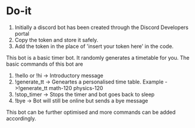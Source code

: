 # Do-it
1. Initially a discord bot has been created through the Discord Developers portal
2. Copy the token and store it safely.
3. Add the token in the place of 'insert your token here' in the code.

This bot is a basic timer bot. It randomly generates a timetable for you. The basic commands of this bot are
1. !hello or !hi -> Introductory message
2. !generate_tt -> Geneartes a personalised time table. Example ->!generate_tt math-120 physics-120 
3. !stop_timer -> Stops the timer and bot goes back to sleep
4. !bye -> Bot will still be online but sends a bye message    

This bot can be further optimised and more commands can be added accordingly.

